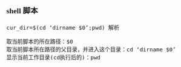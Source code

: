 <span  style="font-family: Simsun,serif; font-size: 17px; ">

### shell 脚本

~~~
cur_dir=$(cd ‘dirname $0’;pwd) 解析

取当前脚本的所在路径：$0
取当前脚本所在路径的父目录，并进入这个目录：cd ‘dirname $0’
显示当前工作目录(cd执行后的)：pwd
~~~

</span>